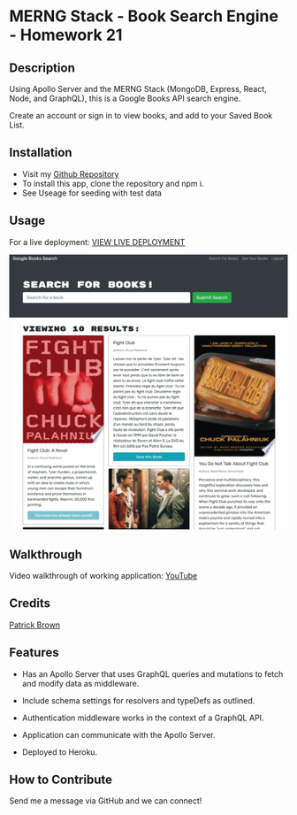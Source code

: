 # MERNG Stack - Book Search Engine - Homework 21

## Description

Using Apollo Server and the MERNG Stack (MongoDB, Express, React, Node, and GraphQL), this is a Google Books API search engine.

Create an account or sign in to view books, and add to your Saved Book List.

## Installation

- Visit my [Github Repository](https://github.com/patrickbrown-io/Book-Search-Engine)
- To install this app, clone the repository and npm i.
- See Useage for seeding with test data

## Usage

For a live deployment: [VIEW LIVE DEPLOYMENT](https://whispering-river-55779.herokuapp.com/)

![Screenshot of Local Deployment](assets/screenshot.jpg)

## Walkthrough

Video walkthrough of working application: [YouTube](https://youtu.be/ONyXT6dGT6c)

## Credits

[Patrick Brown](https://github.com/patrickbrown-io)

## Features

- Has an Apollo Server that uses GraphQL queries and mutations to fetch and modify data as middleware.

- Include schema settings for resolvers and typeDefs as outlined.

- Authentication middleware works in the context of a GraphQL API.

- Application can communicate with the Apollo Server.

- Deployed to Heroku.

## How to Contribute

Send me a message via GitHub and we can connect!
